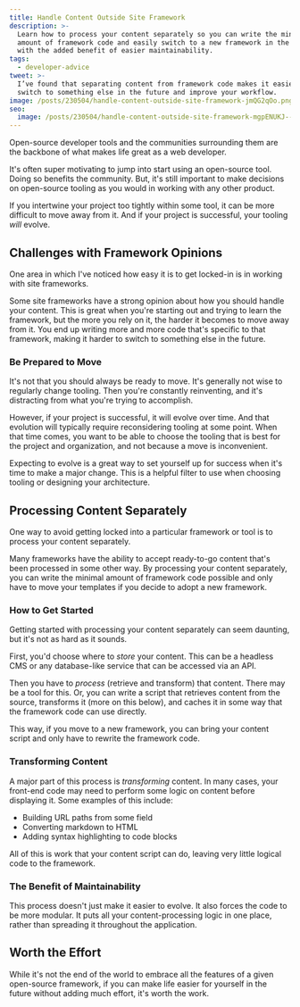 ```yaml
---
title: Handle Content Outside Site Framework
description: >-
  Learn how to process your content separately so you can write the minimal
  amount of framework code and easily switch to a new framework in the future,
  with the added benefit of easier maintainability.
tags:
  - developer-advice
tweet: >-
  I’ve found that separating content from framework code makes it easier to
  switch to something else in the future and improve your workflow.
image: /posts/230504/handle-content-outside-site-framework-jmQG2qOo.png
seo:
  image: /posts/230504/handle-content-outside-site-framework-mgpENUKJ--meta.png
---
```


Open-source developer tools and the communities surrounding them are the backbone of what makes life great as a web developer.

It's often super motivating to jump into start using an open-source tool. Doing so benefits the community. But, it's still important to make decisions on open-source tooling as you would in working with any other product.

If you intertwine your project too tightly within some tool, it can be more difficult to move away from it. And if your project is successful, your tooling _will_ evolve.

## Challenges with Framework Opinions

One area in which I've noticed how easy it is to get locked-in is in working with site frameworks.

Some site frameworks have a strong opinion about how you should handle your content. This is great when you're starting out and trying to learn the framework, but the more you rely on it, the harder it becomes to move away from it. You end up writing more and more code that's specific to that framework, making it harder to switch to something else in the future.

### Be Prepared to Move

It's not that you should always be ready to move. It's generally not wise to regularly change tooling. Then you're constantly reinventing, and it's distracting from what you're trying to accomplish.

However, if your project is successful, it will evolve over time. And that evolution will typically require reconsidering tooling at some point. When that time comes, you want to be able to choose the tooling that is best for the project and organization, and not because a move is inconvenient.

Expecting to evolve is a great way to set yourself up for success when it's time to make a major change. This is a helpful filter to use when choosing tooling or designing your architecture.

## Processing Content Separately

One way to avoid getting locked into a particular framework or tool is to process your content separately.

Many frameworks have the ability to accept ready-to-go content that's been processed in some other way. By processing your content separately, you can write the minimal amount of framework code possible and only have to move your templates if you decide to adopt a new framework.

### How to Get Started

Getting started with processing your content separately can seem daunting, but it's not as hard as it sounds.

First, you'd choose where to _store_ your content. This can be a headless CMS or any database-like service that can be accessed via an API.

Then you have to _process_ (retrieve and transform) that content. There may be a tool for this. Or, you can write a script that retrieves content from the source, transforms it (more on this below), and caches it in some way that the framework code can use directly.

This way, if you move to a new framework, you can bring your content script and only have to rewrite the framework code.

### Transforming Content

A major part of this process is _transforming_ content. In many cases, your front-end code may need to perform some logic on content before displaying it. Some examples of this include:

- Building URL paths from some field
- Converting markdown to HTML
- Adding syntax highlighting to code blocks

All of this is work that your content script can do, leaving very little logical code to the framework.

### The Benefit of Maintainability

This process doesn't just make it easier to evolve. It also forces the code to be more modular. It puts all your content-processing logic in one place, rather than spreading it throughout the application.

## Worth the Effort

While it's not the end of the world to embrace all the features of a given open-source framework, if you can make life easier for yourself in the future without adding much effort, it's worth the work.
